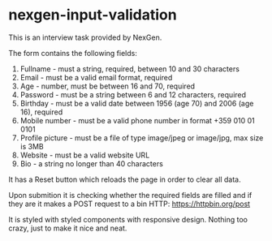 # nexgen-input-validation

This is an interview task provided by NexGen.

The form contains the following fields:
1. Fullname - must a string, required, between 10 and 30 characters
2. Email - must be a valid email format, required
3. Age - number, must be between 16 and 70, required
4. Password - must be a string between 6 and 12 characters, required
5. Birthday - must be a valid date between 1956 (age 70) and 2006 (age 16), required
6. Mobile number - must be a valid phone number in format +359 010 01 0101
7. Profile picture - must be a file of type image/jpeg or image/jpg, max size is 3MB
8. Website - must be a valid website URL
9. Bio - a string no longer than 40 characters

It has a Reset button which reloads the page in order to clear all data.

Upon submition it is checking whether the required fields are filled and if they are it makes a POST request to a bin HTTP: https://httpbin.org/post

It is styled with styled components with responsive design. Nothing too crazy, just to make it nice and neat.
